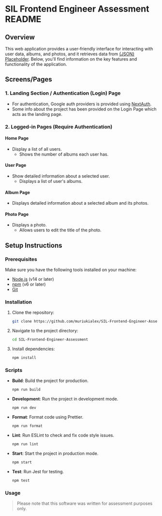 # SIL Frontend Engineer Assessment README

## Overview

This web application provides a user-friendly interface for interacting with user data, albums, and photos, and it retrieves data from [{JSON} Placeholder](https://jsonplaceholder.typicode.com/). Below, you'll find information on the key features and functionality of the application.

## Screens/Pages

### 1. Landing Section / Authentication (Login) Page

- For authentication, Google auth providers is provided using [NextAuth](https://next-auth.js.org/).
- Some info about the project has been provided on the Login Page which acts as the landing page.

### 2. Logged-in Pages (Require Authentication)

#### Home Page

- Display a list of all users.
    - Shows the number of albums each user has.

#### User Page

- Show detailed information about a selected user.
  - Displays a list of user's albums.

#### Album Page

- Displays detailed information about a selected album and its photos.

#### Photo Page

- Displays a photo.
  - Allows users to edit the title of the photo.


## Setup Instructions

### Prerequisites

Make sure you have the following tools installed on your machine:

- [Node.js](https://nodejs.org/) (v14 or later)
- [npm](https://www.npmjs.com/) (v6 or later)
- [Git](https://git-scm.com/)

### Installation

1. Clone the repository:

    ```bash
    git clone https://github.com/muriukialex/SIL-Frontend-Engineer-Assessment.git
    ```

2. Navigate to the project directory:

    ```bash
    cd SIL-Frontend-Engineer-Assessment
    ```

3. Install dependencies:

    ```bash
    npm install
    ```

### Scripts

- **Build**: Build the project for production.

    ```bash
    npm run build
    ```

- **Development**: Run the project in development mode.

    ```bash
    npm run dev
    ```

- **Format**: Format code using Prettier.

    ```bash
    npm run format
    ```

- **Lint**: Run ESLint to check and fix code style issues.

    ```bash
    npm run lint
    ```

- **Start**: Start the project in production mode.

    ```bash
    npm start
    ```

- **Test**: Run Jest for testing.

    ```bash
    npm test
    ```

### Usage
> Please note that this software was written for assessment purposes only.
